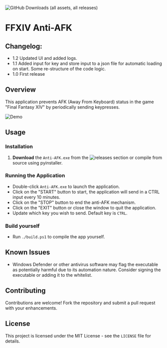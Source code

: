 ![GitHub Downloads (all assets, all releases)](https://img.shields.io/github/downloads/sevu11/ffxiv-anti-afk/total)

# FFXIV Anti-AFK

## Changelog:
- 1.2 Updated UI and added logs.
- 1.1 Added input for key and store input to a json file for automatic loading on start. Some re-structure of the code logic.
- 1.0 First release

## Overview
This application prevents AFK (Away From Keyboard) status in the game "Final Fantasy XIV" by periodically sending keypresses.

![Demo](https://i.imgur.com/PUdvOTp.png)

## Usage

### Installation
1. **Download** the `Anti-AFK.exe` from the ![releases](https://github.com/sevu11/ffxiv-anti-afk/releases/latest) section or compile from source using pyinstaller.

### Running the Application
- Double-click `Anti-AFK.exe` to launch the application.
- Click on the "START" button to start, the application will send in a CTRL input every 10 minutes.
- Click on the "STOP" button to end the anti-AFK mechanism.
- Click on the "EXIT" button or close the window to quit the application.
- Update which key you wish to send. Default key is `CTRL`. 

### Build yourself
- Run `./build.ps1` to compile the app yourself.

## Known Issues
- Windows Defender or other antivirus software may flag the executable as potentially harmful due to its automation nature. Consider signing the executable or adding it to the whitelist.

## Contributing
Contributions are welcome! Fork the repository and submit a pull request with your enhancements.

## License
This project is licensed under the MIT License - see the `LICENSE` file for details.
